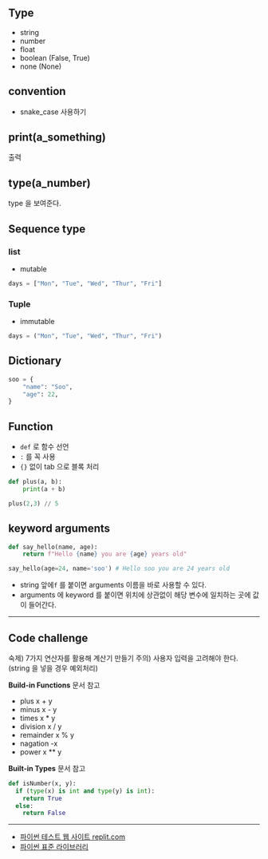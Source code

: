 ## Type

- string
- number
- float
- boolean (False, True)
- none (None)

## convention

- snake_case 사용하기

## print(a_something)

출력

## type(a_number)

type 을 보여준다.


## Sequence type

### list

- mutable 
```py
days = ["Mon", "Tue", "Wed", "Thur", "Fri"]
```

### Tuple

- immutable
```py
days = ("Mon", "Tue", "Wed", "Thur", "Fri")
```

## Dictionary

```py
soo = {
    "name": "Soo",
    "age": 22,
}
```

## Function

- `def` 로 함수 선언
- `:` 를 꼭 사용
- `{}` 없이 tab 으로 블록 처리

```py
def plus(a, b):
    print(a + b)

plus(2,3) // 5
``` 

## keyword arguments

```py
def say_hello(name, age):
    return f"Hello {name} you are {age} years old"

say_hello(age=24, name='soo') # Hello soo you are 24 years old
```
- string 앞에`f` 를 붙이면 arguments 이름을 바로 사용할 수 있다.
- arguments 에 keyword 를 붙이면 위치에 상관없이 해당 변수에 일치하는 곳에 값이 들어간다.

---

## Code challenge 

숙제) 7가지 연산자를 활용해 계산기 만들기
주의) 사용자 입력을 고려해야 한다. (string 을 넣을 경우 예외처리) 

**Build-in Functions** 문서 참고
- plus x + y
- minus x - y
- times x * y
- division x / y
- remainder x % y
- nagation -x
- power x ** y

**Built-in Types** 문서 참고
```python
def isNumber(x, y):
  if (type(x) is int and type(y) is int):
    return True
  else:
    return False
```

---


- [파이썬 테스트 웹 사이트 replit.com](https://replit.com/@SooJungChae)
- [파이썬 표준 라이브러리](https://docs.python.org/ko/3/library/index.html)
